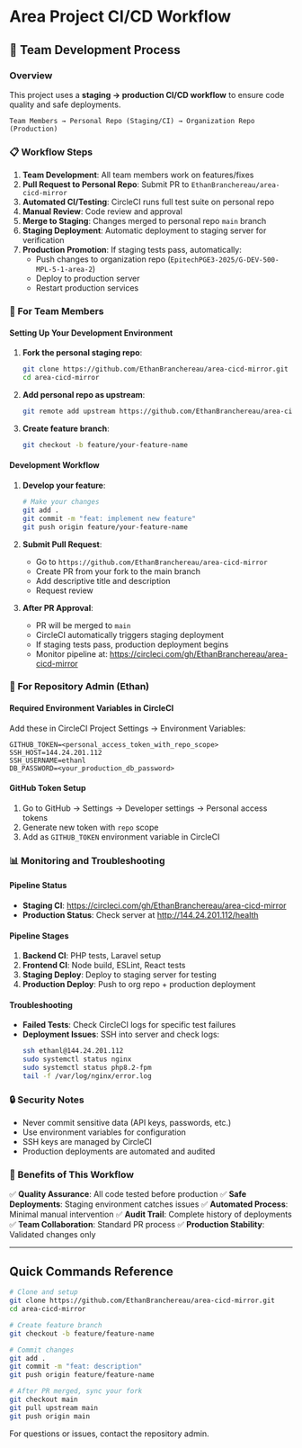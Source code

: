 # Area Project CI/CD Workflow

## 🚀 Team Development Process

### Overview
This project uses a **staging → production CI/CD workflow** to ensure code quality and safe deployments.

```
Team Members → Personal Repo (Staging/CI) → Organization Repo (Production)
```

### 📋 Workflow Steps

1. **Team Development**: All team members work on features/fixes
2. **Pull Request to Personal Repo**: Submit PR to `EthanBranchereau/area-cicd-mirror`
3. **Automated CI/Testing**: CircleCI runs full test suite on personal repo
4. **Manual Review**: Code review and approval
5. **Merge to Staging**: Changes merged to personal repo `main` branch
6. **Staging Deployment**: Automatic deployment to staging server for verification
7. **Production Promotion**: If staging tests pass, automatically:
   - Push changes to organization repo (`EpitechPGE3-2025/G-DEV-500-MPL-5-1-area-2`)
   - Deploy to production server
   - Restart production services

### 👥 For Team Members

#### Setting Up Your Development Environment

1. **Fork the personal staging repo**:
   ```bash
   git clone https://github.com/EthanBranchereau/area-cicd-mirror.git
   cd area-cicd-mirror
   ```

2. **Add personal repo as upstream**:
   ```bash
   git remote add upstream https://github.com/EthanBranchereau/area-cicd-mirror.git
   ```

3. **Create feature branch**:
   ```bash
   git checkout -b feature/your-feature-name
   ```

#### Development Workflow

1. **Develop your feature**:
   ```bash
   # Make your changes
   git add .
   git commit -m "feat: implement new feature"
   git push origin feature/your-feature-name
   ```

2. **Submit Pull Request**:
   - Go to `https://github.com/EthanBranchereau/area-cicd-mirror`
   - Create PR from your fork to the main branch
   - Add descriptive title and description
   - Request review

3. **After PR Approval**:
   - PR will be merged to `main`
   - CircleCI automatically triggers staging deployment
   - If staging tests pass, production deployment begins
   - Monitor pipeline at: https://circleci.com/gh/EthanBranchereau/area-cicd-mirror

### 🔧 For Repository Admin (Ethan)

#### Required Environment Variables in CircleCI

Add these in CircleCI Project Settings → Environment Variables:

```
GITHUB_TOKEN=<personal_access_token_with_repo_scope>
SSH_HOST=144.24.201.112
SSH_USERNAME=ethanl
DB_PASSWORD=<your_production_db_password>
```

#### GitHub Token Setup

1. Go to GitHub → Settings → Developer settings → Personal access tokens
2. Generate new token with `repo` scope
3. Add as `GITHUB_TOKEN` environment variable in CircleCI

### 📊 Monitoring and Troubleshooting

#### Pipeline Status
- **Staging CI**: https://circleci.com/gh/EthanBranchereau/area-cicd-mirror
- **Production Status**: Check server at http://144.24.201.112/health

#### Pipeline Stages
1. **Backend CI**: PHP tests, Laravel setup
2. **Frontend CI**: Node build, ESLint, React tests  
3. **Staging Deploy**: Deploy to staging server for testing
4. **Production Deploy**: Push to org repo + production deployment

#### Troubleshooting
- **Failed Tests**: Check CircleCI logs for specific test failures
- **Deployment Issues**: SSH into server and check logs:
  ```bash
  ssh ethanl@144.24.201.112
  sudo systemctl status nginx
  sudo systemctl status php8.2-fpm
  tail -f /var/log/nginx/error.log
  ```

### 🔒 Security Notes

- Never commit sensitive data (API keys, passwords, etc.)
- Use environment variables for configuration
- SSH keys are managed by CircleCI
- Production deployments are automated and audited

### 🎯 Benefits of This Workflow

✅ **Quality Assurance**: All code tested before production
✅ **Safe Deployments**: Staging environment catches issues
✅ **Automated Process**: Minimal manual intervention
✅ **Audit Trail**: Complete history of deployments
✅ **Team Collaboration**: Standard PR process
✅ **Production Stability**: Validated changes only

---

## Quick Commands Reference

```bash
# Clone and setup
git clone https://github.com/EthanBranchereau/area-cicd-mirror.git
cd area-cicd-mirror

# Create feature branch
git checkout -b feature/feature-name

# Commit changes
git add .
git commit -m "feat: description"
git push origin feature/feature-name

# After PR merged, sync your fork
git checkout main
git pull upstream main
git push origin main
```

For questions or issues, contact the repository admin.